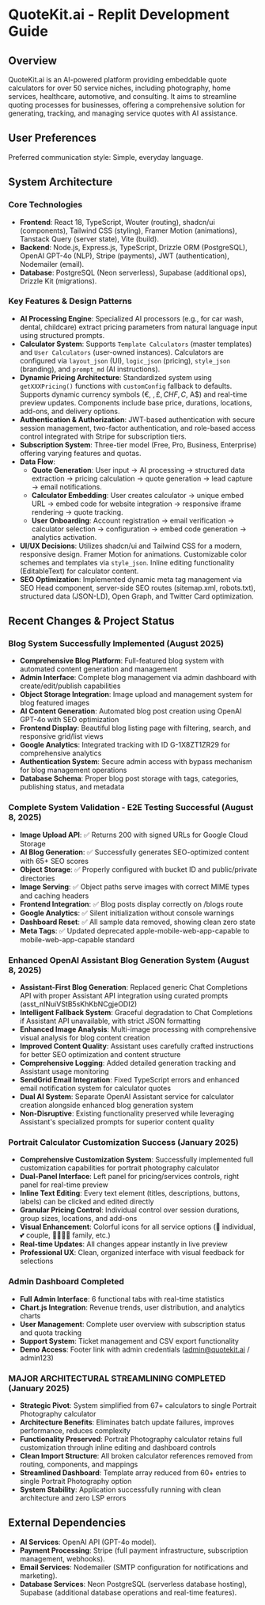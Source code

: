 # QuoteKit.ai - Replit Development Guide

## Overview
QuoteKit.ai is an AI-powered platform providing embeddable quote calculators for over 50 service niches, including photography, home services, healthcare, automotive, and consulting. It aims to streamline quoting processes for businesses, offering a comprehensive solution for generating, tracking, and managing service quotes with AI assistance.

## User Preferences
Preferred communication style: Simple, everyday language.

## System Architecture

### Core Technologies
- **Frontend**: React 18, TypeScript, Wouter (routing), shadcn/ui (components), Tailwind CSS (styling), Framer Motion (animations), Tanstack Query (server state), Vite (build).
- **Backend**: Node.js, Express.js, TypeScript, Drizzle ORM (PostgreSQL), OpenAI GPT-4o (NLP), Stripe (payments), JWT (authentication), Nodemailer (email).
- **Database**: PostgreSQL (Neon serverless), Supabase (additional ops), Drizzle Kit (migrations).

### Key Features & Design Patterns
- **AI Processing Engine**: Specialized AI processors (e.g., for car wash, dental, childcare) extract pricing parameters from natural language input using structured prompts.
- **Calculator System**: Supports `Template Calculators` (master templates) and `User Calculators` (user-owned instances). Calculators are configured via `layout_json` (UI), `logic_json` (pricing), `style_json` (branding), and `prompt_md` (AI instructions).
- **Dynamic Pricing Architecture**: Standardized system using `getXXXPricing()` functions with `customConfig` fallback to defaults. Supports dynamic currency symbols (€, $, £, CHF, C$, A$) and real-time preview updates. Components include base price, durations, locations, add-ons, and delivery options.
- **Authentication & Authorization**: JWT-based authentication with secure session management, two-factor authentication, and role-based access control integrated with Stripe for subscription tiers.
- **Subscription System**: Three-tier model (Free, Pro, Business, Enterprise) offering varying features and quotas.
- **Data Flow**:
    - **Quote Generation**: User input -> AI processing -> structured data extraction -> pricing calculation -> quote generation -> lead capture -> email notifications.
    - **Calculator Embedding**: User creates calculator -> unique embed URL -> embed code for website integration -> responsive iframe rendering -> quote tracking.
    - **User Onboarding**: Account registration -> email verification -> calculator selection -> configuration -> embed code generation -> analytics activation.
- **UI/UX Decisions**: Utilizes shadcn/ui and Tailwind CSS for a modern, responsive design. Framer Motion for animations. Customizable color schemes and templates via `style_json`. Inline editing functionality (EditableText) for calculator content.
- **SEO Optimization**: Implemented dynamic meta tag management via SEO Head component, server-side SEO routes (sitemap.xml, robots.txt), structured data (JSON-LD), Open Graph, and Twitter Card optimization.

## Recent Changes & Project Status

### Blog System Successfully Implemented (August 2025)
- **Comprehensive Blog Platform**: Full-featured blog system with automated content generation and management
- **Admin Interface**: Complete blog management via admin dashboard with create/edit/publish capabilities
- **Object Storage Integration**: Image upload and management system for blog featured images
- **AI Content Generation**: Automated blog post creation using OpenAI GPT-4o with SEO optimization
- **Frontend Display**: Beautiful blog listing page with filtering, search, and responsive grid/list views
- **Google Analytics**: Integrated tracking with ID G-1X8ZT1ZR29 for comprehensive analytics
- **Authentication System**: Secure admin access with bypass mechanism for blog management operations
- **Database Schema**: Proper blog post storage with tags, categories, publishing status, and metadata

### Complete System Validation - E2E Testing Successful (August 8, 2025)
- **Image Upload API**: ✅ Returns 200 with signed URLs for Google Cloud Storage
- **AI Blog Generation**: ✅ Successfully generates SEO-optimized content with 65+ SEO scores
- **Object Storage**: ✅ Properly configured with bucket ID and public/private directories
- **Image Serving**: ✅ Object paths serve images with correct MIME types and caching headers
- **Frontend Integration**: ✅ Blog posts display correctly on /blogs route
- **Google Analytics**: ✅ Silent initialization without console warnings
- **Dashboard Reset**: ✅ All sample data removed, showing clean zero state
- **Meta Tags**: ✅ Updated deprecated apple-mobile-web-app-capable to mobile-web-app-capable standard

### Enhanced OpenAI Assistant Blog Generation System (August 8, 2025)
- **Assistant-First Blog Generation**: Replaced generic Chat Completions API with proper Assistant API integration using curated prompts (asst_nINuiVStB5sKhKbNCgjeODI2)
- **Intelligent Fallback System**: Graceful degradation to Chat Completions if Assistant API unavailable, with strict JSON formatting
- **Enhanced Image Analysis**: Multi-image processing with comprehensive visual analysis for blog content creation
- **Improved Content Quality**: Assistant uses carefully crafted instructions for better SEO optimization and content structure
- **Comprehensive Logging**: Added detailed generation tracking and Assistant usage monitoring
- **SendGrid Email Integration**: Fixed TypeScript errors and enhanced email notification system for calculator quotes
- **Dual AI System**: Separate OpenAI Assistant service for calculator creation alongside enhanced blog generation system
- **Non-Disruptive**: Existing functionality preserved while leveraging Assistant's specialized prompts for superior content quality

### Portrait Calculator Customization Success (January 2025)
- **Comprehensive Customization System**: Successfully implemented full customization capabilities for portrait photography calculator
- **Dual-Panel Interface**: Left panel for pricing/services controls, right panel for real-time preview
- **Inline Text Editing**: Every text element (titles, descriptions, buttons, labels) can be clicked and edited directly
- **Granular Pricing Control**: Individual control over session durations, group sizes, locations, and add-ons
- **Visual Enhancement**: Colorful icons for all service options (👤 individual, 💕 couple, 👨‍👩‍👧‍👦 family, etc.)
- **Real-time Updates**: All changes appear instantly in live preview
- **Professional UX**: Clean, organized interface with visual feedback for selections

### Admin Dashboard Completed
- **Full Admin Interface**: 6 functional tabs with real-time statistics
- **Chart.js Integration**: Revenue trends, user distribution, and analytics charts
- **User Management**: Complete user overview with subscription status and quota tracking
- **Support System**: Ticket management and CSV export functionality
- **Demo Access**: Footer link with admin credentials (admin@quotekit.ai / admin123)

### MAJOR ARCHITECTURAL STREAMLINING COMPLETED (January 2025)
- **Strategic Pivot**: System simplified from 67+ calculators to single Portrait Photography calculator
- **Architecture Benefits**: Eliminates batch update failures, improves performance, reduces complexity
- **Functionality Preserved**: Portrait Photography calculator retains full customization through inline editing and dashboard controls
- **Clean Import Structure**: All broken calculator references removed from routing, components, and mappings
- **Streamlined Dashboard**: Template array reduced from 60+ entries to single Portrait Photography option
- **System Stability**: Application successfully running with clean architecture and zero LSP errors

## External Dependencies

- **AI Services**: OpenAI API (GPT-4o model).
- **Payment Processing**: Stripe (full payment infrastructure, subscription management, webhooks).
- **Email Services**: Nodemailer (SMTP configuration for notifications and marketing).
- **Database Services**: Neon PostgreSQL (serverless database hosting), Supabase (additional database operations and real-time features).